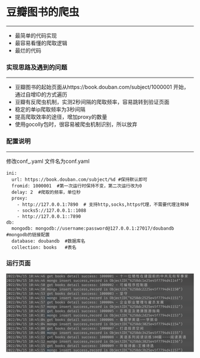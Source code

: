 # 豆瓣图书的爬虫
---
- 最简单的代码实现
- 最容易看懂的爬取逻辑
- 最烂的代码

### 实现思路及遇到的问题
---
- 豆瓣图书的起始页面从https://book.douban.com/subject/1000001 开始，通过自增ID的方式遍历
- 豆瓣有反爬虫机制，实测2秒间隔的爬取频率，容易跳转到验证页面
- 稳定的单ip爬取频率为3秒间隔
- 提高爬取效率的途径，增加proxy的数量
- 使用gocolly包时，很容易被爬虫机制识别，所以放弃

### 配置说明
---
修改conf_.yaml 文件名为conf.yaml
```
ini:
  url: https://book.douban.com/subject/%d #保持默认即可
  fromid: 1000001  #第一次运行时保持不变，第二次运行改为0
  delay: 2  #爬取的频率，单位秒
  proxy:
    - http://127.0.0.1:7890  # 支持http,socks,https代理，不需要代理注释掉
    - socks5://127.0.0.1::1088
    - http://127.0.0.1::7890
db:
  mongodb: mongodb://username:password@127.0.0.1:27017/doubandb #mongodb的链接配置
  database: doubandb  #数据库名
  collection: books   #表名
```
### 运行页面
![screenshot](screenshot.png)

